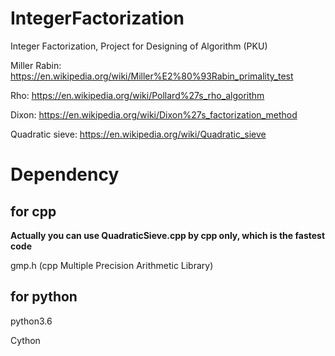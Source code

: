 # IntegerFactorization
Integer Factorization, Project for Designing of Algorithm (PKU)


Miller Rabin: https://en.wikipedia.org/wiki/Miller%E2%80%93Rabin_primality_test

Rho: https://en.wikipedia.org/wiki/Pollard%27s_rho_algorithm

Dixon: https://en.wikipedia.org/wiki/Dixon%27s_factorization_method

Quadratic sieve: https://en.wikipedia.org/wiki/Quadratic_sieve

# Dependency

## for cpp

**Actually you can use QuadraticSieve.cpp by cpp only, which is the fastest code**

gmp.h (cpp Multiple Precision Arithmetic Library)

## for python

python3.6

Cython
